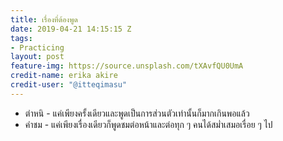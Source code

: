 ```yaml
---
title: เรื่องที่ต้องพูด
date: 2019-04-21 14:15:15 Z
tags:
- Practicing
layout: post
feature-img: https://source.unsplash.com/tXAvfQU0UmA
credit-name: erika akire
credit-user: "@itteqimasu"
---
```


- ตำหนิ - แค่เพียงครั้งเดียวและพูดเป็นการส่วนตัวเท่านั้นก็มากเกินพอแล้ว
- คำชม - แค่เพียงเรื่องเดียวก็พูดชมต่อหน้าและต่อทุก ๆ คนได้สม่ำเสมอเรื่อย ๆ ไป
